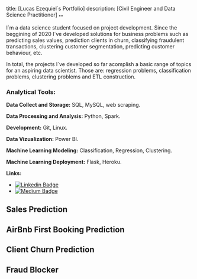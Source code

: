 title: [Lucas Ezequiel´s Portfolio]
description: [Civil Engineer and Data Science Practitioner]
<sub>**</sub>

I´m a data science student focused on project development. Since the beggining of 2020 I´ve developed solutions for business problems such as predicting sales values, prediction clients in churn, classifying fraudulent transactions, clustering customer segmentation, predicting customer behaviour, etc. 

In total, the projects I´ve developed so far acomplish a basic range of topics for an aspiring data scientist. Those are: regression problems, classification problems, clustering problems and ETL construction.

### **Analytical Tools:**

**Data Collect and Storage:** SQL, MySQL, web scraping.

**Data Processing and Analysis:** Python, Spark.

**Development:** Git, Linux. 

**Data Vizualization:** Power BI.

**Machine Learning Modeling:** Classification, Regression, Clustering. 

**Machine Learning Deployment:** Flask, Heroku.

**Links:**
* [![Linkedin Badge](https://img.shields.io/badge/-LinkedIn-blue?style=flat&logo=LinkedIn&logoColor=white)](https://www.linkedin.com/in/lucas-medeiros-14a8a51a8/)
* [![Medium Badge](https://img.shields.io/badge/M-Medium-lightgrey)](https://medium.com/@lucas.medeiross)


## Sales Prediction

## AirBnb First Booking Prediction

## Client Churn Prediction

## Fraud Blocker
















